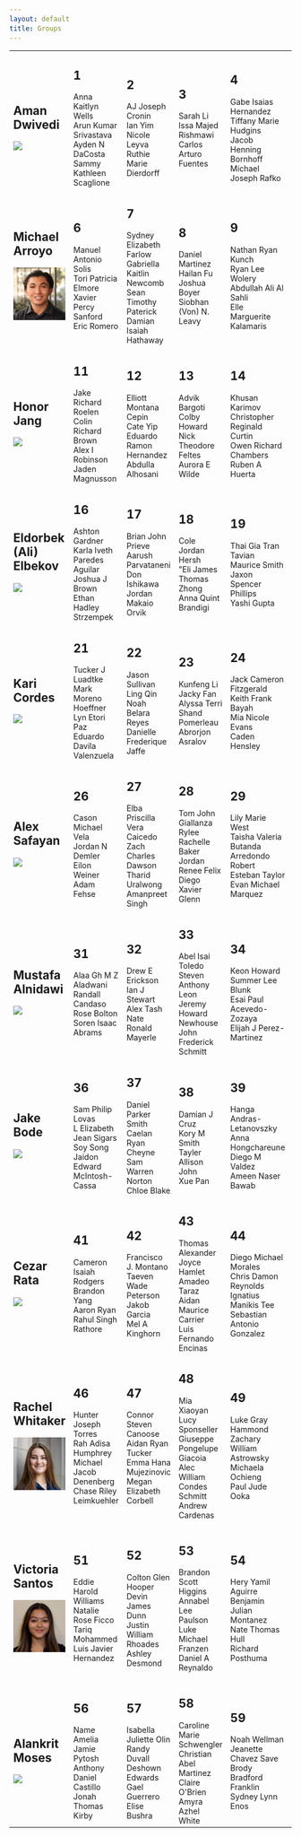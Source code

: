 ```yaml
---
layout: default
title: Groups
---
```

<table>
<tr>
<td>
<h2>Aman Dwivedi</h2>
<img src="./../../images/adwivedi.jpg" />
</td>
<td>
<h2>1</h2>
Anna Kaitlyn Wells<br />
Arun Kumar Srivastava<br />
Ayden N DaCosta<br />
Sammy Kathleen Scaglione<br />
</td>
<td>
<h2>2</h2>
AJ Joseph Cronin<br />
Ian Yim<br />
Nicole Leyva<br />
Ruthie Marie Dierdorff<br />
</td>
<td>
<h2>3</h2>
Sarah Li<br />
Issa Majed Rishmawi<br />
Carlos Arturo Fuentes<br />
</td>
<td>
<h2>4</h2>
Gabe Isaias Hernandez<br />
Tiffany Marie Hudgins<br />
Jacob Henning Bornhoff<br />
Michael Joseph Rafko<br />
</td>
<td>
<h2>5</h2>
Ana P Mendoza<br />
Alastair H Magun<br />
Iliya Iliev Avramov<br />
Andrew Jeremy Cohn<br />
</td>
<tr>
<td>
<h2>Michael Arroyo</h2>
<img src="./../../images/marroyo.jpg" />
</td>
<td>
<h2>6</h2>
Manuel Antonio Solis<br />
Tori Patricia Elmore<br />
Xavier Percy Sanford<br />
Eric Romero<br />
</td>
<td>
<h2>7</h2>
Sydney Elizabeth Farlow<br />
Gabriella Kaitlin Newcomb<br />
Sean Timothy Paterick<br />
Damian Isaiah Hathaway<br />
</td>
<td>
<h2>8</h2>
Daniel Martinez<br />
Hailan Fu<br />
Joshua Boyer<br />
Siobhan (Von) N. Leavy<br />
</td>
<td>
<h2>9</h2>
Nathan Ryan Kunch<br />
Ryan Lee Wolery<br />
Abdullah Ali Al Sahli<br />
Elle Marguerite Kalamaris<br />
</td>
<td>
<h2>10</h2>
Ayden Lucas Martinez<br />
Catherine L Snyder<br />
Jesse Ryan Oved<br />
Ethan A Olla<br />
</td>
<tr>
<td>
<h2>Honor Jang</h2>
<img src="./../../images/hjang.jpg" />
</td>
<td>
<h2>11</h2>
Jake Richard Roelen<br />
Colin Richard Brown<br />
Alex I Robinson<br />
Jaden Magnusson<br />
</td>
<td>
<h2>12</h2>
Elliott Montana Cepin<br />
Cate Yip<br />
Eduardo Ramon Hernandez<br />
Abdulla Alhosani<br />
</td>
<td>
<h2>13</h2>
Advik Bargoti<br />
Colby Howard<br />
Nick Theodore Feltes<br />
Aurora E Wilde<br />
</td>
<td>
<h2>14</h2>
Khusan Karimov<br />
Christopher Reginald Curtin<br />
Owen Richard Chambers<br />
Ruben A Huerta<br />
</td>
<td>
<h2>15</h2>
Pedro Marquez<br />
Aaron Rex McCray<br />
Advait Kulkarni<br />
Xiaoying Zhao<br />
</td>
<tr>
<td>
<h2>Eldorbek (Ali) Elbekov</h2>
<img src="./../../images/e(ali).jpg" />
</td>
<td>
<h2>16</h2>
Ashton Gardner<br />
Karla Iveth Paredes Aguilar<br />
Joshua J Brown<br />
Ethan Hadley Strzempek<br />
</td>
<td>
<h2>17</h2>
Brian John Prieve<br />
Aarush Parvataneni<br />
Don Ishikawa<br />
Jordan Makaio Orvik<br />
</td>
<td>
<h2>18</h2>
Cole Jordan Hersh<br />
"Eli James<br />
Thomas Zhong<br />
Anna Quint Brandigi<br />
</td>
<td>
<h2>19</h2>
Thai Gia Tran<br />
Tavian Maurice Smith<br />
Jaxon Spencer Phillips<br />
Yashi Gupta<br />
</td>
<td>
<h2>20</h2>
Olivia Jean Dodge<br />
Alex Antonio Medrano<br />
Ankit Milind Hanchinmani<br />
Brandon Michael Jonas<br />
</td>
<tr>
<td>
<h2>Kari Cordes</h2>
<img src="./../../images/kcordes.jpg" />
</td>
<td>
<h2>21</h2>
Tucker J Luadtke<br />
Mark Moreno Hoeffner<br />
Lyn Etori<br />
Paz Eduardo Davila Valenzuela<br />
</td>
<td>
<h2>22</h2>
Jason Sullivan<br />
Ling Qin<br />
Noah Belara Reyes<br />
Danielle Frederique Jaffe<br />
</td>
<td>
<h2>23</h2>
Kunfeng Li<br />
Jacky Fan<br />
Alyssa Terri Shand Pomerleau<br />
Abrorjon Asralov<br />
</td>
<td>
<h2>24</h2>
Jack Cameron Fitzgerald<br />
Keith Frank Bayah<br />
Mia Nicole Evans<br />
Caden Hensley<br />
</td>
<td>
<h2>25</h2>
Nathan James Osborne<br />
Janè Wang<br />
Akshat Kumar Singh<br />
Mark Justin Lowell<br />
</td>
<tr>
<td>
<h2>Alex Safayan</h2>
<img src="./../../images/asafayan.jpg" />
</td>
<td>
<h2>26</h2>
Cason Michael Vela<br />
Jordan N Demler<br />
Eilon Weiner<br />
Adam Fehse<br />
</td>
<td>
<h2>27</h2>
Elba Priscilla Vera Caicedo<br />
Zach Charles Dawson<br />
Tharid Uralwong<br />
Amanpreet Singh<br />
</td>
<td>
<h2>28</h2>
Tom John Giallanza<br />
Rylee Rachelle Baker<br />
Jordan Renee Felix<br />
Diego Xavier Glenn<br />
</td>
<td>
<h2>29</h2>
Lily Marie West<br />
Taisha Valeria Butanda Arredondo<br />
Robert Esteban Taylor<br />
Evan Michael Marquez<br />
</td>
<td>
<h2>30</h2>
Jason Mitchell Cantor<br />
Vincent T Enos<br />
Thomas Andrew Schlaerth<br />
Olivia Téa Natsumi DeLong<br />
</td>
<tr>
<td>
<h2>Mustafa Alnidawi</h2>
<img src="./../../images/malnidawi.jpg" />
</td>
<td>
<h2>31</h2>
Alaa Gh M Z Aladwani<br />
Randall Candaso<br />
Rose Bolton<br />
Soren Isaac Abrams<br />
</td>
<td>
<h2>32</h2>
Drew E Erickson<br />
Ian J Stewart<br />
Alex Tash<br />
Nate Ronald Mayerle<br />
</td>
<td>
<h2>33</h2>
Abel Isai Toledo<br />
Steven Anthony Leon<br />
Jeremy Howard Newhouse<br />
John Frederick Schmitt<br />
</td>
<td>
<h2>34</h2>
Keon Howard<br />
Summer Lee Blunk<br />
Esai Paul Acevedo-Zozaya<br />
Elijah J Perez-Martinez<br />
</td>
<td>
<h2>35</h2>
Addison Claire Porch<br />
Nina Bang<br />
Cecilia Nguyen<br />
Fig Rose Lesser<br />
</td>
<tr>
<td>
<h2>Jake Bode</h2>
<img src="./../../images/jbode.jpg" />
</td>
<td>
<h2>36</h2>
Sam Philip Lovas<br />
L Elizabeth Jean Sigars<br />
Soy Song<br />
Jaidon Edward McIntosh-Cassa<br />
</td>
<td>
<h2>37</h2>
Daniel Parker Smith<br />
Caelan Ryan Cheyne<br />
Sam Warren Norton<br />
Chloe Blake<br />
</td>
<td>
<h2>38</h2>
Damian J Cruz<br />
Kory M Smith<br />
Tayler Allison John<br />
Xue Pan<br />
</td>
<td>
<h2>39</h2>
Hanga Andras-Letanovszky<br />
Anna Hongchareune<br />
Diego M Valdez<br />
Ameen Naser Bawab<br />
</td>
<td>
<h2>40</h2>
Ryan Patrick Dennehy<br />
Haakon Alexander Harris Naughton<br />
Sam Tucker<br />
Ellen Lee Jesina<br />
</td>
<tr>
<td>
<h2>Cezar Rata</h2>
<img src="./../../images/crata.jpg" />
</td>
<td>
<h2>41</h2>
Cameron Isaiah Rodgers<br />
Brandon Yang<br />
Aaron Ryan<br />
Rahul Singh Rathore<br />
</td>
<td>
<h2>42</h2>
Francisco J. Montano<br />
Taeven Wade Peterson<br />
Jakob Garcia<br />
Mel A Kinghorn<br />
</td>
<td>
<h2>43</h2>
Thomas Alexander Joyce<br />
Hamlet Amadeo Taraz<br />
Aidan Maurice Carrier<br />
Luis Fernando Encinas<br />
</td>
<td>
<h2>44</h2>
Diego Michael Morales<br />
Chris Damon Reynolds<br />
Ignatius Manikis Tee<br />
Sebastian Antonio Gonzalez<br />
</td>
<td>
<h2>45</h2>
Xuanzhen Tai<br />
Dylan Joseph Wojtyna<br />
Hadrian Theodore Valdez<br />
Tristen Daniel Shields<br />
</td>
<tr>
<td>
<h2>Rachel Whitaker</h2>
<img src="./../../images/rwhitaker.jpg" />
</td>
<td>
<h2>46</h2>
Hunter Joseph Torres<br />
Rah Adisa Humphrey<br />
Michael Jacob Denenberg<br />
Chase Riley Leimkuehler<br />
</td>
<td>
<h2>47</h2>
Connor Steven Canoose<br />
Aidan Ryan Tucker<br />
Emma Hana Mujezinovic<br />
Megan Elizabeth Corbell<br />
</td>
<td>
<h2>48</h2>
Mia Xiaoyan Lucy Sponseller<br />
Giuseppe Pongelupe Giacoia<br />
Alec William Condes Schmitt<br />
Andrew Cardenas<br />
</td>
<td>
<h2>49</h2>
Luke Gray Hammond<br />
Zachary William Astrowsky<br />
Michaela Ochieng<br />
Paul Jude Ooka<br />
</td>
<td>
<h2>50</h2>
Elias Zheng<br />
Jordan Paul Fontaine<br />
Dylan Ray Blair<br />
Kaeden Edward Caldwell<br />
</td>
<tr>
<td>
<h2>Victoria Santos</h2>
<img src="./../../images/vsantos.jpg" />
</td>
<td>
<h2>51</h2>
Eddie Harold Williams<br />
Natalie Rose Ficco<br />
Tariq Mohammed<br />
Luis Javier Hernandez<br />
</td>
<td>
<h2>52</h2>
Colton Glen Hooper<br />
Devin James Dunn<br />
Justin William Rhoades<br />
Ashley Desmond<br />
</td>
<td>
<h2>53</h2>
Brandon Scott Higgins<br />
Annabel Lee Paulson<br />
Luke Michael Franzen<br />
Daniel A Reynaldo<br />
</td>
<td>
<h2>54</h2>
Hery Yamil Aguirre<br />
Benjamin Julian Montanez<br />
Nate Thomas Hull<br />
Richard Posthuma<br />
</td>
<td>
<h2>55</h2>
Andrew William Muyanja<br />
Emma Sadie Elliott<br />
Hamdan Khaled Hussain Ahmed Alhammadi<br />
Savyana Rodriguez<br />
</td>
<tr>
<td>
<h2>Alankrit Moses</h2>
<img src="./../../images/amoses.jpg" />
</td>
<td>
<h2>56</h2>
Name<br />
Amelia Jamie Pytosh<br />
Anthony Daniel Castillo<br />
Jonah Thomas Kirby<br />
</td>
<td>
<h2>57</h2>
Isabella Juliette Olin<br />
Randy Duvall Deshown Edwards<br />
Gael Guerrero<br />
Elise Bushra<br />
</td>
<td>
<h2>58</h2>
Caroline Marie Schwengler<br />
Christian Abel Martinez<br />
Claire O'Brien<br />
Amyra Azhel White<br />
</td>
<td>
<h2>59</h2>
Noah Wellman<br />
Jeanette Chavez Save<br />
Brody Bradford Franklin<br />
Sydney Lynn Enos<br />
</td>
</table>
